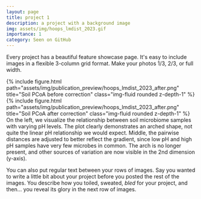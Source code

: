 ```yaml
---
layout: page
title: project 1
description: a project with a background image
img: assets/img/hoops_lmdist_2023.gif
importance: 1
category: Seen on GitHub
---
```


Every project has a beautiful feature showcase page.
It's easy to include images in a flexible 3-column grid format.
Make your photos 1/3, 2/3, or full width.


<div class="row">
    <div class="col-sm mt-3 mt-md-0">
        {% include figure.html path="assets/img/publication_preview/hoops_lmdist_2023_after.png" title="Soil PCoA before correction" class="img-fluid rounded z-depth-1" %}
    </div>
    <div class="col-sm mt-3 mt-md-0">
        {% include figure.html path="assets/img/publication_preview/hoops_lmdist_2023_after.png" title="Soil PCoA after correction" class="img-fluid rounded z-depth-1" %}
    </div>
</div>
<div class="caption">
    On the left, we visualize the relationship between soil microbiome samples with varying pH levels. The plot clearly demonstrates an arched shape, not quite the linear pH relationship we would expect. Middle, the pairwise distances are adjusted to better reflect the gradient, since low pH and high pH samples have very few microbes in common. The arch is no longer present, and other sources of variation are now visible in the 2nd dimension (y-axis).
</div>


You can also put regular text between your rows of images.
Say you wanted to write a little bit about your project before you posted the rest of the images.
You describe how you toiled, sweated, *bled* for your project, and then... you reveal its glory in the next row of images.
